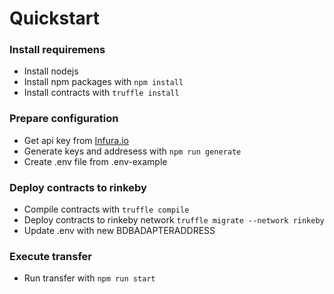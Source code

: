 # Quickstart #

### Install requiremens ###
- Install nodejs
- Install npm packages with `npm install`
- Install contracts with `truffle install`

### Prepare configuration ###
- Get api key from [Infura.io](https://infura.io/)
- Generate keys and addresess with `npm run generate`
- Create .env file from .env-example

### Deploy contracts to rinkeby ###
- Compile contracts with `truffle compile`
- Deploy contracts to rinkeby network `truffle migrate --network rinkeby`
- Update .env with new BDBADAPTERADDRESS

### Execute transfer ###
- Run transfer with `npm run start`